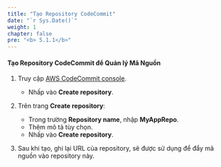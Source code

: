 ```yaml
---
title: "Tạo Repository CodeCommit"
date: "`r Sys.Date()`"
weight: 1
chapter: false
pre: "<b> 5.1.1</b>"
---
```


#### Tạo Repository CodeCommit để Quản lý Mã Nguồn

1. Truy cập [AWS CodeCommit console](https://console.aws.amazon.com/codecommit/home).
   + Nhấp vào **Create repository**.

2. Trên trang **Create repository**:
   + Trong trường **Repository name**, nhập **MyAppRepo**.
   + Thêm mô tả tùy chọn.
   + Nhấp vào **Create repository**.

3. Sau khi tạo, ghi lại URL của repository, sẽ được sử dụng để đẩy mã nguồn vào repository này.


